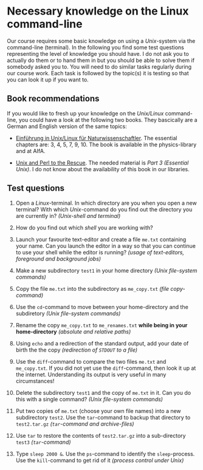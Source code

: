 # Necessary knowledge on the Linux command-line

Our course requires some basic knowledge on using a *Unix*-system via the command-line (terminal). In the following you find some test questions representing the level of knowledge you should have. I do not ask you to actually do them or to hand them in but you should be able to solve them if somebody asked you to. You will need to do similar tasks regularly during our course work. Each task is followed by the topic(s) it is testing so that you can look it up if you want to.

## Book recommendations

If you would like to fresh up your knowledge on the *Unix/Linux* command-line, you could have a look at the following two books. They bascically are a German and English version of the same topics:

- [Einführung in Unix/Linux für Naturwissenschaftler](http://www.springer.com/de/book/9783662503003). The essential chapters are: 3, 4, 5, 7, 9, 10. The book is available in the physics-library and at AIfA.

- [Unix and Perl to the Rescue](http://www.cambridge.org/de/academic/subjects/life-sciences/genomics-bioinformatics-and-systems-biology/unix-and-perl-rescue-field-guide-life-sciences-and-other-data-rich-pursuits?format=PB&isbn=9780521169820#D6pdUYVvJ6vm0bQ6.97). The needed material is *Part 3 (Essential Unix)*. I do not know about the availability of this book in our libraries.

## Test questions

1. Open a *Linux*-terminal. In which directory are you when you open a new terminal? With which *Unix*-command do you find out the directory you are currently in? *(Unix-shell and terminal)*

2. How do you find out which *shell* you are working with?

2. Launch your favourite text-editor and create a file ```me.txt``` containing your name. Can you launch the editor in a way so that you can continue to use your shell while the editor is running? *(usage of text-editors, foreground and background jobs)*

3. Make a new subdirectory ```test1``` in your home directory *(Unix file-system commands)*

4. Copy the file ```me.txt``` into the subdirectory as ```me_copy.txt``` *(file copy-command)*

5. Use the ```cd```-command to move between your home-directory and the subdiretory *(Unix file-system commands)*

6. Rename the copy ```me_copy.txt``` to ```me_renames.txt``` **while being in your home-directory** *(absolute and relative paths)*

7. Using ```echo``` and a redirection of the standard output, add your date of birth the the copy *(redirection of ```STDOUT``` to a file)*

8. Use the ```diff```-command to compare the two files ```me.txt``` and ```me_copy.txt```. If you did not yet use the ```diff```-command, then look it up at the internet. Understanding its output is very useful in many circumstances!

9. Delete the subdirectory ```test1``` and the copy of ```me.txt``` in it. Can you do this with a single command? *(Unix file-system commands)*

10. Put two copies of ```me.txt``` (choose your own file names) into a new subdirectory ```test2```. Use the ```tar```-command to backup that directory to ```test2.tar.gz``` *(```tar```-command and archive-files)*

11. Use ```tar``` to restore the contents of ```test2.tar.gz``` into a sub-directory ```test3``` *(```tar```-command)*

12. Type ```sleep 2000 &```. Use the ```ps```-command to identify the ```sleep```-process. Use the ```kill```-command to get rid of it *(process control under Unix)*
